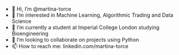 - 👋 Hi, I’m @martina-torce
- 👀 I’m interested in Machine Learning, Algorithmic Trading and Data Science
- 🌱 I’m currently a student at Imperial College London studying Bioengineering
- 💞️ I’m looking to collaborate on projects using Python
- 📫 How to reach me: linkedin.com/martina-torce

